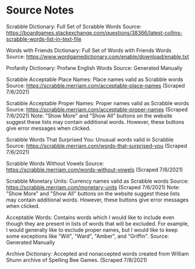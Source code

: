 # Source Notes

Scrabble Dictionary: Full Set of Scrabble Words
Source: https://boardgames.stackexchange.com/questions/38366/latest-collins-scrabble-words-list-in-text-file

Words with Friends Dictionary: Full Set of Words with Friends Words
Source: https://www.wordgamedictionary.com/enable/download/enable.txt

Profanity Dictionary: Profane English Words
Source: Generated Manually

Scrabble Acceptable Place Names: Place names valid as Scrabble words
Source: https://scrabble.merriam.com/acceptable-place-names (Scraped 7/6/2021)

Scrabble Acceptable Proper Names: Proper names valid as Scrabble words
Source: https://scrabble.merriam.com/acceptable-proper-names (Scraped 7/6/2021)
  Note: "Show More" and "Show All" buttons on the website suggest these lists may contain additional words. However, these buttons give error messages when clicked.

Scrabble Words That Surprised You: Unusual words valid in Scrabble
Source: https://scrabble.merriam.com/words-that-surprised-you (Scraped 7/6/2021)

Scrabble Words Without Vowels
Source: https://scrabble.merriam.com/words-without-vowels (Scraped 7/6/2021)

Scrabble Monetary Units: Currency names valid as Scrabble words
Source: https://scrabble.merriam.com/monetary-units (Scraped 7/6/2021)
  Note: "Show More" and "Show All" buttons on the website suggest these lists may contain additional words. However, these buttons give error messages when clicked.

Acceptable Words: Contains words which I would like to include even though they are present in lists of words that will be excluded. For example, I would generally like to exclude proper names, but I would like to keep some exceptions like "Will", "Ward", "Amber", and "Griffin".
Source: Generated Manually

Archive Dictionary: Accepted and nonaccepted words created from William Shunn archive of Spelling Bee Games. (Scraped 7/8/2021)
